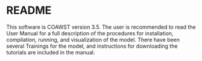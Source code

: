 README
==========

This software is COAWST version 3.5. The user is recommended to read the User Manual for a full description of the procedures for installation, compilation, running, and visualization of the model. There have been several Trainings for the model, and instructions for downloading the tutorials are included in the manual.


